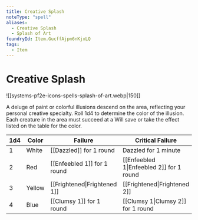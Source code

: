 ```yaml
---
title: Creative Splash
noteType: "spell"
aliases:
  - Creative Splash
  - Splash of Art
foundryId: Item.GucffAjpm6nKjxLQ
tags:
  - Item
---
```


# Creative Splash
![[systems-pf2e-icons-spells-splash-of-art.webp|150]]

A deluge of paint or colorful illusions descend on the area, reflecting your personal creative specialty. Roll 1d4 to determine the color of the illusion. Each creature in the area must succeed at a Will save or take the effect listed on the table for the color.

| 1d4 | Color | Failure | Critical Failure |
| ---- | ---- | ---- | ---- |
| 1 | White | [[Dazzled]] for 1 round | Dazzled for 1 minute |
| 2 | Red | [[Enfeebled 1]] for 1 round | [[Enfeebled 1\|Enfeebled 2]] for 1 round |
| 3 | Yellow | [[Frightened\|Frightened 1]] | [[Frightened\|Frightened 2]] |
| 4 | Blue | [[Clumsy 1]] for 1 round | [[Clumsy 1\|Clumsy 2]] for 1 round |
